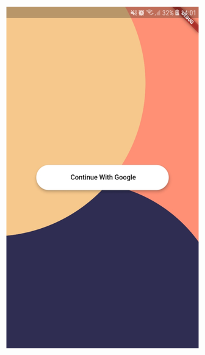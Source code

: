 ![alt text](https://github.com/matheusbuldrini/tiktok-ui-for-youtube-videos/blob/master/Screenshot_20201121-140107.jpg?raw=true)
